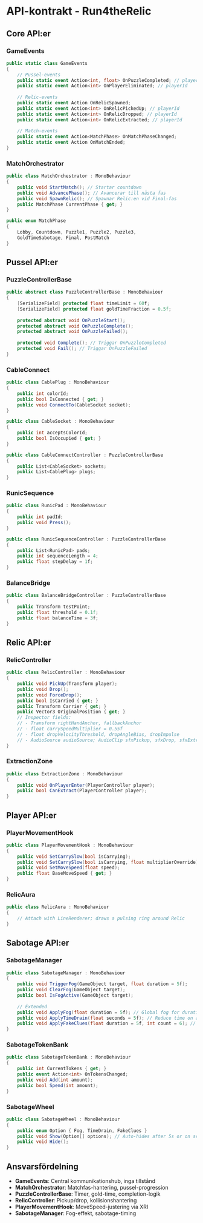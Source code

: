 # API-kontrakt - Run4theRelic

## Core API:er

### GameEvents
```csharp
public static class GameEvents
{
    // Pussel-events
    public static event Action<int, float> OnPuzzleCompleted; // playerId, clearTime
    public static event Action<int> OnPlayerEliminated; // playerId
    
    // Relic-events
    public static event Action OnRelicSpawned;
    public static event Action<int> OnRelicPickedUp; // playerId
    public static event Action<int> OnRelicDropped; // playerId
    public static event Action<int> OnRelicExtracted; // playerId
    
    // Match-events
    public static event Action<MatchPhase> OnMatchPhaseChanged;
    public static event Action OnMatchEnded;
}
```

### MatchOrchestrator
```csharp
public class MatchOrchestrator : MonoBehaviour
{
    public void StartMatch(); // Startar countdown
    public void AdvancePhase(); // Avancerar till nästa fas
    public void SpawnRelic(); // Spawnar Relic:en vid Final-fas
    public MatchPhase CurrentPhase { get; }
}

public enum MatchPhase
{
    Lobby, Countdown, Puzzle1, Puzzle2, Puzzle3, 
    GoldTimeSabotage, Final, PostMatch
}
```

## Pussel API:er

### PuzzleControllerBase
```csharp
public abstract class PuzzleControllerBase : MonoBehaviour
{
    [SerializeField] protected float timeLimit = 60f;
    [SerializeField] protected float goldTimeFraction = 0.5f;
    
    protected abstract void OnPuzzleStart();
    protected abstract void OnPuzzleComplete();
    protected abstract void OnPuzzleFailed();
    
    protected void Complete(); // Triggar OnPuzzleCompleted
    protected void Fail(); // Triggar OnPuzzleFailed
}
```

### CableConnect
```csharp
public class CablePlug : MonoBehaviour
{
    public int colorId;
    public bool IsConnected { get; }
    public void ConnectTo(CableSocket socket);
}

public class CableSocket : MonoBehaviour
{
    public int acceptsColorId;
    public bool IsOccupied { get; }
}

public class CableConnectController : PuzzleControllerBase
{
    public List<CableSocket> sockets;
    public List<CablePlug> plugs;
}
```

### RunicSequence
```csharp
public class RunicPad : MonoBehaviour
{
    public int padId;
    public void Press();
}

public class RunicSequenceController : PuzzleControllerBase
{
    public List<RunicPad> pads;
    public int sequenceLength = 4;
    public float stepDelay = 1f;
}
```

### BalanceBridge
```csharp
public class BalanceBridgeController : PuzzleControllerBase
{
    public Transform testPoint;
    public float threshold = 0.1f;
    public float balanceTime = 3f;
}
```

## Relic API:er

### RelicController
```csharp
public class RelicController : MonoBehaviour
{
    public void PickUp(Transform player);
    public void Drop();
    public void ForceDrop();
    public bool IsCarried { get; }
    public Transform Carrier { get; }
    public Vector3 OriginalPosition { get; }
    // Inspector fields:
    // - Transform rightHandAnchor, fallbackAnchor
    // - float carrySpeedMultiplier = 0.55f
    // - float dropVelocityThreshold, dropAngleBias, dropImpulse
    // - AudioSource audioSource; AudioClip sfxPickup, sfxDrop, sfxExtract
}
```

### ExtractionZone
```csharp
public class ExtractionZone : MonoBehaviour
{
    public void OnPlayerEnter(PlayerController player);
    public bool CanExtract(PlayerController player);
}
```

## Player API:er

### PlayerMovementHook
```csharp
public class PlayerMovementHook : MonoBehaviour
{
    public void SetCarrySlow(bool isCarrying);
    public void SetCarrySlow(bool isCarrying, float multiplierOverride);
    public void SetMoveSpeed(float speed);
    public float BaseMoveSpeed { get; }
}
```

### RelicAura
```csharp
public class RelicAura : MonoBehaviour
{
    // Attach with LineRenderer; draws a pulsing ring around Relic
}
```

## Sabotage API:er

### SabotageManager
```csharp
public class SabotageManager : MonoBehaviour
{
    public void TriggerFog(GameObject target, float duration = 5f);
    public void ClearFog(GameObject target);
    public bool IsFogActive(GameObject target);
    
    // Extended
    public void ApplyFog(float duration = 5f); // Global fog for duration
    public void ApplyTimeDrain(float seconds = 5f); // Reduce time on active puzzle
    public void ApplyFakeClues(float duration = 5f, int count = 6); // Spawn decoys
}
```

### SabotageTokenBank
```csharp
public class SabotageTokenBank : MonoBehaviour
{
    public int CurrentTokens { get; }
    public event Action<int> OnTokensChanged;
    public void Add(int amount);
    public bool Spend(int amount);
}
```

### SabotageWheel
```csharp
public class SabotageWheel : MonoBehaviour
{
    public enum Option { Fog, TimeDrain, FakeClues }
    public void Show(Option[] options); // Auto-hides after 5s or on selection
    public void Hide();
}
```

## Ansvarsfördelning

- **GameEvents**: Central kommunikationshub, inga tillstånd
- **MatchOrchestrator**: Matchfas-hantering, pussel-progression
- **PuzzleControllerBase**: Timer, gold-time, completion-logik
- **RelicController**: Pickup/drop, kollisionshantering
- **PlayerMovementHook**: MoveSpeed-justering via XRI
- **SabotageManager**: Fog-effekt, sabotage-timing 